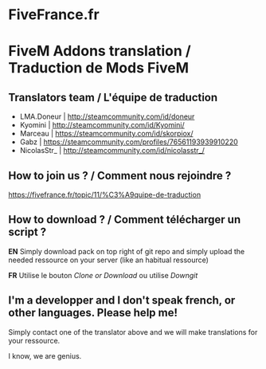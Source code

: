 # FiveFrance.fr
# FiveM Addons translation / Traduction de Mods FiveM

## Translators team / L'équipe de traduction

* LMA.Doneur | http://steamcommunity.com/id/doneur
* Kyomini | http://steamcommunity.com/id/Kyomini/
* Marceau | https://steamcommunity.com/id/skorpiox/
* Gabz | https://steamcommunity.com/profiles/76561193939910220
* NicolasStr_ | http://steamcommunity.com/id/nicolasstr_/

## How to join us ? / Comment nous rejoindre ?

https://fivefrance.fr/topic/11/%C3%A9quipe-de-traduction

## How to download ? / Comment télécharger un script ?

**EN** Simply download pack on top right of git repo and simply upload the needed ressource on your server (like an habitual ressource)

**FR** Utilise le bouton *Clone or Download* ou utilise *Downgit*

## I'm a developper and I don't speak french, or other languages. Please help me!

Simply contact one of the translator above and we will make translations for your ressource.

I know, we are genius.
